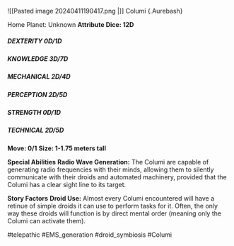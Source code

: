 ![[Pasted image 20240411190417.png |]]
Columi {.Aurebash}

Home Planet: Unknown
**Attribute Dice: 12D**
##### DEXTERITY 0D/1D
##### KNOWLEDGE 3D/7D
##### MECHANICAL 2D/4D
##### PERCEPTION 2D/5D
##### STRENGTH 0D/1D
##### TECHNICAL 2D/5D
**Move: 0/1**
**Size: 1-1.75 meters tall**

**Special Abilities**
**Radio Wave Generation:** The Columi are capable of generating radio frequencies with their minds, allowing them to silently communicate with their droids and automated machinery, provided that the Columi has a clear sight line to its target.

**Story Factors**
**Droid Use:** Almost every Columi encountered will have a retinue of simple droids it can use to perform tasks for it. Often, the only way these droids will function is by direct mental order (meaning only the Columi can activate them).

#telepathic #EMS_generation #droid_symbiosis 
#Columi